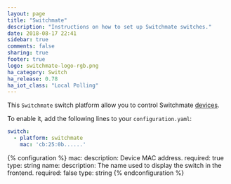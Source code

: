 ```yaml
---
layout: page
title: "Switchmate"
description: "Instructions on how to set up Switchmate switches."
date: 2018-08-17 22:41
sidebar: true
comments: false
sharing: true
footer: true
logo: switchmate-logo-rgb.png
ha_category: Switch
ha_release: 0.78
ha_iot_class: "Local Polling"
---
```


This `Switchmate` switch platform allow you to control Switchmate [devices]( https://www.mysimplysmarthome.com/products/switchmate-switches/).

To enable it, add the following lines to your `configuration.yaml`:

```yaml
switch:
  - platform: switchmate
    mac: 'cb:25:0b......'
```

{% configuration %}
mac:
  description: Device MAC address.
  required: true
  type: string
name:
  description: The name used to display the switch in the frontend.
  required: false
  type: string 
{% endconfiguration %}

